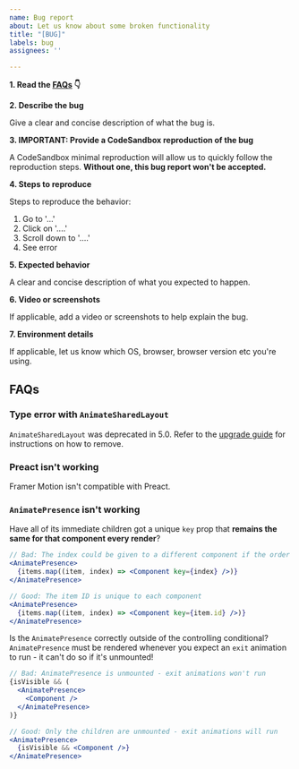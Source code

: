```yaml
---
name: Bug report
about: Let us know about some broken functionality
title: "[BUG]"
labels: bug
assignees: ''

---
```


**1. Read the [FAQs](#faqs) 👇**

**2. Describe the bug**

Give a clear and concise description of what the bug is.

**3. IMPORTANT: Provide a CodeSandbox reproduction of the bug**

A CodeSandbox minimal reproduction will allow us to quickly follow the reproduction steps. **Without one, this bug report won't be accepted.**

**4. Steps to reproduce**

Steps to reproduce the behavior:
1. Go to '...'
2. Click on '....'
3. Scroll down to '....'
4. See error

**5. Expected behavior**

A clear and concise description of what you expected to happen.

**6. Video or screenshots**

If applicable, add a video or screenshots to help explain the bug.

**7. Environment details**

If applicable, let us know which OS, browser, browser version etc you're using.

## FAQs

### Type error with `AnimateSharedLayout`

`AnimateSharedLayout` was deprecated in 5.0. Refer to the [upgrade guide](https://www.framer.com/docs/guide-upgrade/##shared-layout-animations) for instructions on how to remove.

### Preact isn't working

Framer Motion isn't compatible with Preact. 

### `AnimatePresence` isn't working

Have all of its immediate children got a unique `key` prop that **remains the same for that component every render**?

```jsx
// Bad: The index could be given to a different component if the order of items changes
<AnimatePresence>
  {items.map((item, index) => <Component key={index} />)}
</AnimatePresence>
```

```jsx 
// Good: The item ID is unique to each component
<AnimatePresence>
  {items.map((item, index) => <Component key={item.id} />)}
</AnimatePresence>
```

Is the `AnimatePresence` correctly outside of the controlling conditional? `AnimatePresence` must be rendered whenever you expect an `exit` animation to run - it can't do so if it's unmounted!

```jsx
// Bad: AnimatePresence is unmounted - exit animations won't run
{isVisible && (
  <AnimatePresence>
    <Component />
  </AnimatePresence>
)}
```

```jsx
// Good: Only the children are unmounted - exit animations will run
<AnimatePresence>
  {isVisible && <Component />}
</AnimatePresence>
```
